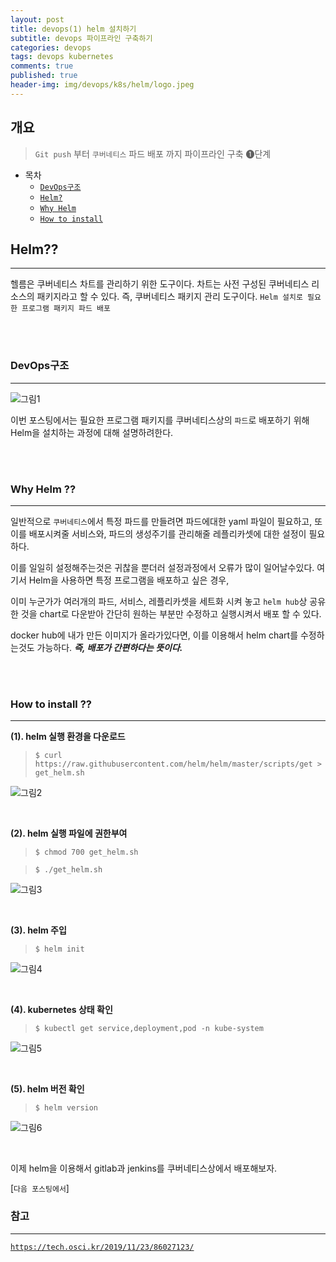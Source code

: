 ```yaml
---
layout: post
title: devops(1) helm 설치하기
subtitle: devops 파이프라인 구축하기
categories: devops
tags: devops kubernetes
comments: true
published: true
header-img: img/devops/k8s/helm/logo.jpeg
---
```


## 개요
> `Git push` 부터 `쿠버네티스` 파드 배포 까지 파이프라인 구축 &#10102;단계
  
- 목차
	- [`DevOps구조`](#devops구조)
	- [`Helm?`](#helm)
	- [`Why Helm`](#why-helm-)
	- [`How to install`](#how-to-install-)
  
## Helm??
---
헬름은 쿠버네티스 차트를 관리하기 위한 도구이다. 차트는 사전 구성된 쿠버네티스 리소스의 패키지라고 할 수 있다. 즉, 쿠버네티스 패키지 관리 도구이다. `Helm 설치로 필요한 프로그램 패키지 파드 배포`

<br><br>

### DevOps구조

---

![그림1](https://cdn.jsdelivr.net/gh/zunoxi/zunoxi.github.io/assets/img/devops/jenkins/install/structure.png)

이번 포스팅에서는 필요한 프로그램 패키지를 쿠버네티스상의 `파드`로 배포하기 위해 Helm을 설치하는 과정에 대해 설명하려한다.

<br><br>

### Why Helm ??

---

일반적으로 `쿠버네티스`에서 특정 파드를 만들려면 파드에대한 yaml 파일이 필요하고, 
또 이를 배포시켜줄 서비스와, 파드의 생성주기를 관리해줄 레플리카셋에 대한 설정이 필요하다.

이를 일일히 설정해주는것은 귀찮을 뿐더러 설정과정에서 오류가 많이 일어날수있다. 여기서 Helm을 사용하면 특정 프로그램을 배포하고 싶은 경우, 

이미 누군가가 여러개의 파드, 서비스, 레플리카셋을 세트화 시켜 놓고 `helm hub`상 공유한 것을 chart로 다운받아 간단히 원하는 부분만 수정하고 실행시켜서 배포 할 수 있다.

docker hub에 내가 만든 이미지가 올라가있다면, 이를 이용해서 helm chart를 수정하는것도 가능하다.  _**즉, 배포가 간편하다는 뜻이다.**_

<br><br>

### How to install ??


---

**(1). helm 실행 환경을 다운로드**

> `$ curl https://raw.githubusercontent.com/helm/helm/master/scripts/get > get_helm.sh `

![그림2](https://cdn.jsdelivr.net/gh/zunoxi/zunoxi.github.io/assets/img/devops/k8s/helm/1.png)

<br>

**(2). helm 실행 파일에 권한부여**

> `$ chmod 700 get_helm.sh`

> `$ ./get_helm.sh`

![그림3](https://cdn.jsdelivr.net/gh/zunoxi/zunoxi.github.io/assets/img/devops/k8s/helm/2.png)

<br>

**(3). helm 주입**

> `$ helm init`

![그림4](https://cdn.jsdelivr.net/gh/zunoxi/zunoxi.github.io/assets/img/devops/k8s/helm/3.png)

<br>

**(4). kubernetes 상태 확인**

> `$ kubectl get service,deployment,pod -n kube-system`

![그림5](https://cdn.jsdelivr.net/gh/zunoxi/zunoxi.github.io/assets/img/devops/k8s/helm/4.png)

<br>

**(5). helm 버전 확인**

> `$ helm version`

![그림6](https://cdn.jsdelivr.net/gh/zunoxi/zunoxi.github.io/assets/img/devops/k8s/helm/5.png)

<br>


이제 helm을 이용해서 gitlab과 jenkins를 쿠버네티스상에서 배포해보자.

[`다음 포스팅에서`]


### 참고 

---

[`https://tech.osci.kr/2019/11/23/86027123/`](https://tech.osci.kr/2019/11/23/86027123/)